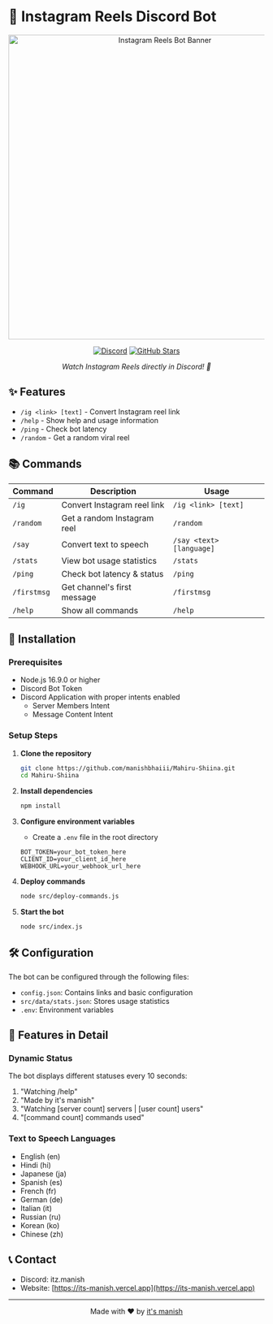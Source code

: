 # 🎥 Instagram Reels Discord Bot

<div align="center">
  <img src="https://tenor.com/en-IN/view/mahiru-shiina-mahiru-shiina-gif-27613415" alt="Instagram Reels Bot Banner" width="600px">

  [![Discord](https://img.shields.io/discord/1323567901344792660?color=7289da&logo=discord&logoColor=white)](https://discord.gg/hZf4j8GzzK)
  [![GitHub Stars](https://img.shields.io/github/stars/manishbhaiii/Mahiru-Shiina?style=social)](https://github.com/manishbhaiii/Mahiru-Shiina/stargazers)

  *Watch Instagram Reels directly in Discord! 🚀*
</div>

## ✨ Features

- `/ig <link> [text]` - Convert Instagram reel link
- `/help` - Show help and usage information
- `/ping` - Check bot latency
- `/random` - Get a random viral reel

## 📚 Commands

| Command | Description | Usage |
|---------|-------------|--------|
| `/ig` | Convert Instagram reel link | `/ig <link> [text]` |
| `/random` | Get a random Instagram reel | `/random` |
| `/say` | Convert text to speech | `/say <text> [language]` |
| `/stats` | View bot usage statistics | `/stats` |
| `/ping` | Check bot latency & status | `/ping` |
| `/firstmsg` | Get channel's first message | `/firstmsg` |
| `/help` | Show all commands | `/help` |

## 🚀 Installation

### Prerequisites
- Node.js 16.9.0 or higher
- Discord Bot Token
- Discord Application with proper intents enabled
  - Server Members Intent
  - Message Content Intent

### Setup Steps

1. **Clone the repository**
   ```bash
   git clone https://github.com/manishbhaiii/Mahiru-Shiina.git
   cd Mahiru-Shiina
   ```

2. **Install dependencies**
   ```bash
   npm install
   ```

3. **Configure environment variables**
   - Create a `.env` file in the root directory
   ```env
   BOT_TOKEN=your_bot_token_here
   CLIENT_ID=your_client_id_here
   WEBHOOK_URL=your_webhook_url_here
   ```

4. **Deploy commands**
   ```bash
   node src/deploy-commands.js
   ```

5. **Start the bot**
   ```bash
   node src/index.js
   ```

## 🛠️ Configuration

The bot can be configured through the following files:
- `config.json`: Contains links and basic configuration
- `src/data/stats.json`: Stores usage statistics
- `.env`: Environment variables

## 🌟 Features in Detail

### Dynamic Status
The bot displays different statuses every 10 seconds:
1. "Watching /help"
2. "Made by it's manish"
3. "Watching [server count] servers | [user count] users"
4. "[command count] commands used"

### Text to Speech Languages
- English (en)
- Hindi (hi)
- Japanese (ja)
- Spanish (es)
- French (fr)
- German (de)
- Italian (it)
- Russian (ru)
- Korean (ko)
- Chinese (zh)

## 📞 Contact

- Discord: itz.manish
- Website: [https://its-manish.vercel.app](https://its-manish.vercel.app)

---
<div align="center">
  Made with ❤️ by <a href="https://github.com/manishbhaiii">it's manish</a>
</div>

